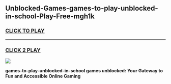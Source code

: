 
## Unblocked-Games-games-to-play-unblocked-in-school-Play-Free-mgh1k
<h3>
<a href="https://premium76.site?title=games-to-play-unblocked-in-school&ref=10A">CLICK TO PLAY</a></h3>
<hr>

<h3>
<a href="https://premium76.site?title=games-to-play-unblocked-in-school&ref=10A">CLICK 2 PLAY</a>
  
</h3>

<a href="https://premium76.site?title=games-to-play-unblocked-in-school&ref=10A"><img src="https://clearcache.store/games.png"></a>


**games-to-play-unblocked-in-school games unblocked: Your Gateway to Fun and Accessible Online Gaming**
